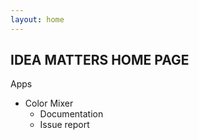 ```yaml
---
layout: home
---
```



## IDEA MATTERS HOME PAGE

Apps
* Color Mixer
  * Documentation
  * Issue report
